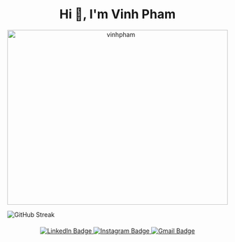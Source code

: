 <h1 align="center">Hi 👋, I'm Vinh Pham </h1>

<p align="center"> <img src="https://w0.peakpx.com/wallpaper/492/413/HD-wallpaper-anonymous-hacker-working.jpg" alt="vinhpham" height="400" width = "100%"/> </p>


<div style="display: flex; flex-direction: row; align-items: center;">
  <img src="https://github-readme-streak-stats.herokuapp.com?user=vinhwin1810&theme=dark" alt="GitHub Streak" />
</div>

<p style="margin-bottom: 20px;"></p>

<div id="badges" align="center">
  <a href="https://www.linkedin.com/in/vinh-pham-8ba02111b/" target="_blank">
    <img src="https://img.shields.io/badge/LinkedIn-blue?style=for-the-badge&logo=linkedin&logoColor=white" alt="LinkedIn Badge"/>
  </a>
  <a href="https://www.instagram.com/ocd.vinh/" target="_blank">
    <img src="https://img.shields.io/badge/Instagram-ff69b4?style=for-the-badge&logo=instagram&logoColor=white" alt="Instagram Badge"/>
  </a>
  <a href="mailto:vinhwin1810@gmail.com" target="_blank">
    <img src="https://img.shields.io/badge/Email-critical?style=for-the-badge&logo=gmail&logoColor=white" alt="Gmail Badge"/>
  </a>
</div>



